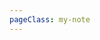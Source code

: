 ```yaml
---
pageClass: my-note
---
```


<My-Home />

<!-- <RouterLink to="/typescript">typescript</RouterLink> -->
